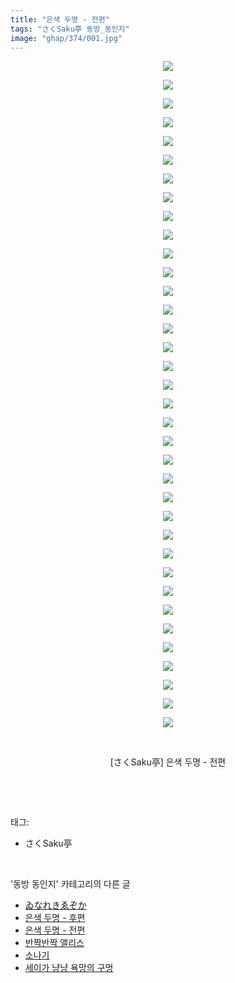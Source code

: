 ```yaml
---
title: "은색 두명 - 전편"
tags: "さくSaku亭 동방_동인지"
image: "ghap/374/001.jpg"
---
```

<div class="article">
<p style="text-align: center; clear: none; float: none;"><img src="{{ site.nasurl }}/ghap/374/001.jpg"/></p>
<p style="text-align: center; clear: none; float: none;"><img src="{{ site.nasurl }}/ghap/374/002.jpg"/></p>
<p style="text-align: center; clear: none; float: none;"><img src="{{ site.nasurl }}/ghap/374/003.jpg"/></p>
<p style="text-align: center; clear: none; float: none;"><img src="{{ site.nasurl }}/ghap/374/004.jpg"/></p>
<p style="text-align: center; clear: none; float: none;"><img src="{{ site.nasurl }}/ghap/374/005.jpg"/></p>
<p style="text-align: center; clear: none; float: none;"><img src="{{ site.nasurl }}/ghap/374/006.jpg"/></p>
<p style="text-align: center; clear: none; float: none;"><img src="{{ site.nasurl }}/ghap/374/007.jpg"/></p>
<p style="text-align: center; clear: none; float: none;"><img src="{{ site.nasurl }}/ghap/374/008.jpg"/></p>
<p style="text-align: center; clear: none; float: none;"><img src="{{ site.nasurl }}/ghap/374/009.jpg"/></p>
<p style="text-align: center; clear: none; float: none;"><img src="{{ site.nasurl }}/ghap/374/010.jpg"/></p>
<p style="text-align: center; clear: none; float: none;"><img src="{{ site.nasurl }}/ghap/374/011.jpg"/></p>
<p style="text-align: center; clear: none; float: none;"><img src="{{ site.nasurl }}/ghap/374/012.jpg"/></p>
<p style="text-align: center; clear: none; float: none;"><img src="{{ site.nasurl }}/ghap/374/013.jpg"/></p>
<p style="text-align: center; clear: none; float: none;"><img src="{{ site.nasurl }}/ghap/374/014.jpg"/></p>
<p style="text-align: center; clear: none; float: none;"><img src="{{ site.nasurl }}/ghap/374/015.jpg"/></p>
<p style="text-align: center; clear: none; float: none;"><img src="{{ site.nasurl }}/ghap/374/016.jpg"/></p>
<p style="text-align: center; clear: none; float: none;"><img src="{{ site.nasurl }}/ghap/374/017.jpg"/></p>
<p style="text-align: center; clear: none; float: none;"><img src="{{ site.nasurl }}/ghap/374/018.jpg"/></p>
<p style="text-align: center; clear: none; float: none;"><img src="{{ site.nasurl }}/ghap/374/019.jpg"/></p>
<p style="text-align: center; clear: none; float: none;"><img src="{{ site.nasurl }}/ghap/374/020.jpg"/></p>
<p style="text-align: center; clear: none; float: none;"><img src="{{ site.nasurl }}/ghap/374/021.jpg"/></p>
<p style="text-align: center; clear: none; float: none;"><img src="{{ site.nasurl }}/ghap/374/022.jpg"/></p>
<p style="text-align: center; clear: none; float: none;"><img src="{{ site.nasurl }}/ghap/374/023.jpg"/></p>
<p style="text-align: center; clear: none; float: none;"><img src="{{ site.nasurl }}/ghap/374/024.jpg"/></p>
<p style="text-align: center; clear: none; float: none;"><img src="{{ site.nasurl }}/ghap/374/025.jpg"/></p>
<p style="text-align: center; clear: none; float: none;"><img src="{{ site.nasurl }}/ghap/374/026.jpg"/></p>
<p style="text-align: center; clear: none; float: none;"><img src="{{ site.nasurl }}/ghap/374/027.jpg"/></p>
<p style="text-align: center; clear: none; float: none;"><img src="{{ site.nasurl }}/ghap/374/028.jpg"/></p>
<p style="text-align: center; clear: none; float: none;"><img src="{{ site.nasurl }}/ghap/374/029.jpg"/></p>
<p style="text-align: center; clear: none; float: none;"><img src="{{ site.nasurl }}/ghap/374/030.jpg"/></p>
<p style="text-align: center; clear: none; float: none;"><img src="{{ site.nasurl }}/ghap/374/031.jpg"/></p>
<p style="text-align: center; clear: none; float: none;"><img src="{{ site.nasurl }}/ghap/374/032.jpg"/></p>
<p style="text-align: center; clear: none; float: none;"><img src="{{ site.nasurl }}/ghap/374/033.jpg"/></p>
<p style="text-align: center; clear: none; float: none;"><img src="{{ site.nasurl }}/ghap/374/034.jpg"/></p>
<p style="text-align: center; clear: none; float: none;"><img src="{{ site.nasurl }}/ghap/374/035.jpg"/></p>
<p style="text-align: center; clear: none; float: none;"><img src="{{ site.nasurl }}/ghap/374/036.jpg"/></p>
<p style="text-align: center; clear: none; float: none;"><br/></p>
<p style="text-align: center; clear: none; float: none;">[さくSaku亭] 은색 두명 - 전편</p>
<p><br/></p>
</div><br/>
<div class="tagTrail">
<p>태그: </p>
<ul>
<li>さくSaku亭</li>
</ul>
</div><br/>
<div class="another">
<p>'동방 동인지' 카테고리의 다른 글</p>
<ul>
<li><a href="/2016-06-20-ghap_376">ゐなれきゑぞか</a></li>
<li><a href="/2016-06-20-ghap_375">은색 두명 - 후편</a></li>
<li><a href="/2016-06-20-ghap_374">은색 두명 - 전편</a></li>
<li><a href="/2016-06-20-ghap_373">반짝반짝 앨리스</a></li>
<li><a href="/2016-06-20-ghap_372">소나기</a></li>
<li><a href="/2016-06-20-ghap_371">세이가 냥냥 욕망의 구멍</a></li>
</ul>
</div><br/>
<div class="cb_module cb_fluid">
<div class="cb_wrt cb_profile">
</div><!-- commentList close -->
</div><br/>
